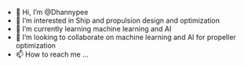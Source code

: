 - 👋 Hi, I’m @Dhannypee
- 👀 I’m interested in Ship and propulsion design and optimization
- 🌱 I’m currently learning machine learning and AI
- 💞️ I’m looking to collaborate on machine learning and AI for propeller optimization
- 📫 How to reach me ...

<!---
Designing a Sustainable and Digital Maritime Future
--->
